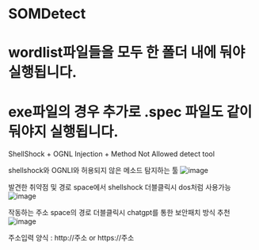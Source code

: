 # SOMDetect
# wordlist파일들을 모두 한 폴더 내에 둬야 실행됩니다.
# exe파일의 경우 추가로 .spec 파일도 같이 둬야지 실행됩니다.

ShellShock + OGNL Injection + Method Not Allowed detect tool

shellshock와 OGNLI와 허용되지 않은 메소드 탐지하는 툴
![image](https://github.com/kshind/SOMDetect/assets/114455110/5afb89ca-314f-4823-8fde-bcbc3d0c3ffb)


발견한 취약점 및 경로 space에서 shellshock 더블클릭시 dos처럼 사용가능
![image](https://github.com/kshind/SOMDetect/assets/114455110/26cc4592-814d-49e1-8bbb-23a4e83b154f)

작동하는 주소 space의 경로 더블클릭시 chatgpt를 통한 보안패치 방식 추천
![image](https://github.com/kshind/SOMDetect/assets/114455110/6d213b8b-bf17-4e70-94c0-6b1f6de51ef0)

주소입력 양식 : http://주소 or https://주소

